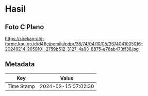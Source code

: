 # Hasil

## Foto C Plano

https://sirekap-obj-formc.kpu.go.id/d48e/pemilu/pdpr/36/74/04/10/05/3674041005016-20240214-205910--2759b512-3127-4a03-8875-e76ab473ff36.jpg


## Metadata

| Key        | Value               |
| ---------- | ------------------- |
| Time Stamp | 2024-02-15 07:02:30 |



